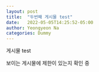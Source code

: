 ```yaml
---
layout: post
title:  "두번째 게시물 test"
date:   2022-05-05T14:25:52-05:00
author: Yeongyeon Na
categories: Dummy
---
```


게시물 test

보이는 게시물에 제한이 있는지 확인 중
